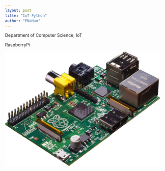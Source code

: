 ```yaml
---
layout: post
title: "IoT Python"
author: "PNaHan"
---
```


Department of Computer Science, IoT

RaspberryPi 

![Raspb](../images/Raspberry_Pi_Photo.jpg)
